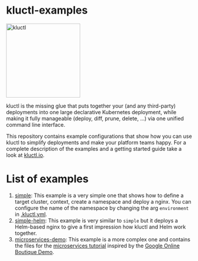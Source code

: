 # kluctl-examples

<img alt="kluctl" src="https://raw.githubusercontent.com/kluctl/kluctl/main/logo/kluctl.svg" width="200"/>

kluctl is the missing glue that puts together your (and any third-party) deployments into one large declarative
Kubernetes deployment, while making it fully manageable (deploy, diff, prune, delete, ...) via one unified command
line interface.

This repository contains example configurations that show how you can use kluctl to simplify deployments and make your
platform teams happy. For a complete description of the examples and a getting started guide take a look at 
[kluctl.io](https://kluctl.io).

# List of examples
1. [simple](simple): This example is a very simple one that shows how to define a target cluster, context, create a
namespace and deploy a nginx. You can configure the name of the namespace by changing the arg `environment` in 
[.kluctl.yml](simple/.kluctl.yml).
2. [simple-helm](simple-helm/.kluctl.yml): This example is very similar to `simple` but it deploys a Helm-based nginx to
give a first impression how kluctl and Helm work together.
3. [microservices-demo](microservices-demo): This example is a more complex one and contains the files for the
[microservices tutorial](https://kluctl.io/docs/guides/tutorials/microservices-demo/) inspired by the
[Google Online Boutique Demo](https://github.com/GoogleCloudPlatform/microservices-demo).